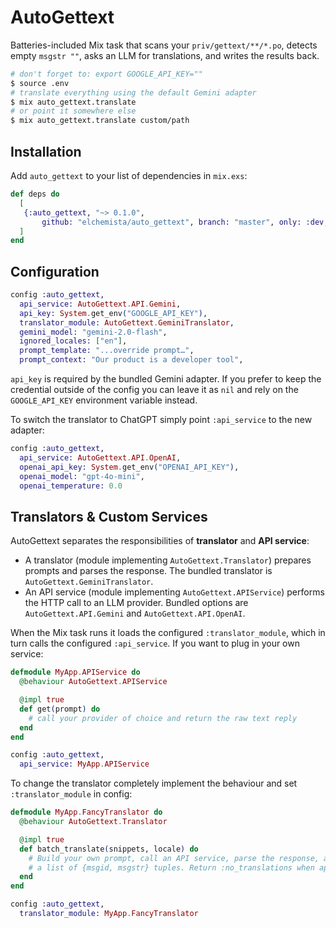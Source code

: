 # AutoGettext

Batteries-included Mix task that scans your `priv/gettext/**/*.po`, detects
empty `msgstr ""`, asks an LLM for translations, and writes the results back.

```bash
# don't forget to: export GOOGLE_API_KEY=""
$ source .env
# translate everything using the default Gemini adapter
$ mix auto_gettext.translate
# or point it somewhere else
$ mix auto_gettext.translate custom/path
```

## Installation

Add `auto_gettext` to your list of dependencies in `mix.exs`:

```elixir
def deps do
  [
   {:auto_gettext, "~> 0.1.0",
       github: "elchemista/auto_gettext", branch: "master", only: :dev, runtime: false},
  ]
end
```

## Configuration

```elixir
config :auto_gettext,
  api_service: AutoGettext.API.Gemini,
  api_key: System.get_env("GOOGLE_API_KEY"),
  translator_module: AutoGettext.GeminiTranslator,
  gemini_model: "gemini-2.0-flash",
  ignored_locales: ["en"],
  prompt_template: "...override prompt…",
  prompt_context: "Our product is a developer tool",
```

`api_key` is required by the bundled Gemini adapter. If you prefer to keep the
credential outside of the config you can leave it as `nil` and rely on the
`GOOGLE_API_KEY` environment variable instead.

To switch the translator to ChatGPT simply point `:api_service` to the new
adapter:

```elixir
config :auto_gettext,
  api_service: AutoGettext.API.OpenAI,
  openai_api_key: System.get_env("OPENAI_API_KEY"),
  openai_model: "gpt-4o-mini",
  openai_temperature: 0.0
```

## Translators & Custom Services

AutoGettext separates the responsibilities of **translator** and **API service**:

- A translator (module implementing `AutoGettext.Translator`) prepares prompts
  and parses the response. The bundled translator is `AutoGettext.GeminiTranslator`.
- An API service (module implementing `AutoGettext.APIService`) performs the HTTP
  call to an LLM provider. Bundled options are `AutoGettext.API.Gemini` and
  `AutoGettext.API.OpenAI`.

When the Mix task runs it loads the configured `:translator_module`, which in
turn calls the configured `:api_service`. If you want to plug in your own
service:

```elixir
defmodule MyApp.APIService do
  @behaviour AutoGettext.APIService

  @impl true
  def get(prompt) do
    # call your provider of choice and return the raw text reply
  end
end

config :auto_gettext,
  api_service: MyApp.APIService
```

To change the translator completely implement the behaviour and set
`:translator_module` in config:

```elixir
defmodule MyApp.FancyTranslator do
  @behaviour AutoGettext.Translator

  @impl true
  def batch_translate(snippets, locale) do
    # Build your own prompt, call an API service, parse the response, and return
    # a list of {msgid, msgstr} tuples. Return :no_translations when appropriate.
  end
end

config :auto_gettext,
  translator_module: MyApp.FancyTranslator
```
